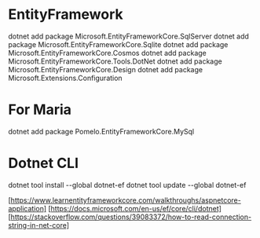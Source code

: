 # EntityFramework
dotnet add package Microsoft.EntityFrameworkCore.SqlServer
dotnet add package Microsoft.EntityFrameworkCore.Sqlite
dotnet add package Microsoft.EntityFrameworkCore.Cosmos
dotnet add package Microsoft.EntityFrameworkCore.Tools.DotNet
dotnet add package Microsoft.EntityFrameworkCore.Design
dotnet add package Microsoft.Extensions.Configuration
# For Maria
dotnet add package Pomelo.EntityFrameworkCore.MySql
# Dotnet CLI
dotnet tool install --global dotnet-ef
dotnet tool update --global dotnet-ef

[https://www.learnentityframeworkcore.com/walkthroughs/aspnetcore-application]
[https://docs.microsoft.com/en-us/ef/core/cli/dotnet]
[https://stackoverflow.com/questions/39083372/how-to-read-connection-string-in-net-core]
